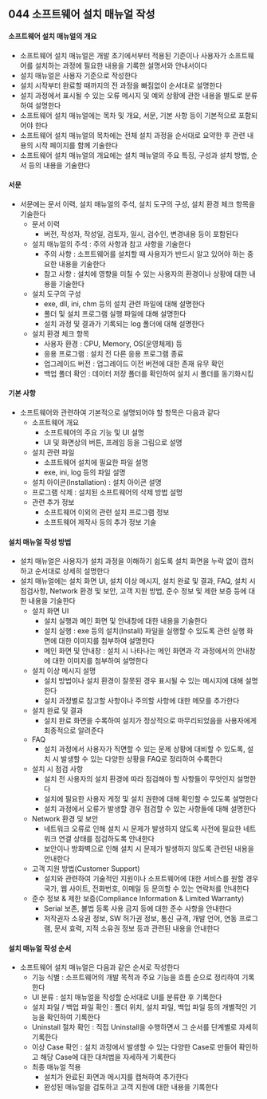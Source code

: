## 044 소프트웨어 설치 매뉴얼 작성

#### 소프트웨어 설치 매뉴얼의 개요

- 소프트웨어 설치 매뉴얼은 개발 초기에서부터 적용된 기준이나 사용자가 소프트웨어를 설치하는 과정에 필요한 내용을 기록한 설명서와 안내서이다
- 설치 매뉴얼은 사용자 기준으로 작성한다
- 설치 시작부터 완료할 때까지의 전 과정을 빠짐없이 순서대로 설명한다
- 설치 과정에서 표시될 수 있는 오류 메시지 및 예외 상황에 관한 내용을 별도로 분류하여 설명한다
- 소프트웨어 설치 매뉴얼에는 목차 및 개요, 서문, 기본 사항 등이 기본적으로 포함되어야 한다
- 소프트웨어 설치 매뉴얼의 목차에는 전체 설치 과정을 순서대로 요약한 후 관련 내용의 시작 페이지를 함께 기술한다
- 소프트웨어 설치 매뉴얼의 개요에는 설치 매뉴얼의 주요 특징, 구성과 설치 방법, 순서 등의 내용을 기술한다



#### 서문

- 서문에는 문서 이력, 설치 매뉴얼의 주석, 설치 도구의 구성, 설치 환경 체크 항목을 기술한다
  - 문서 이력
    - 버전, 작성자, 작성일, 검토자, 일시, 검수인, 변경내용 등이 포함된다
  - 설치 매뉴얼의 주석 : 주의 사항과 참고 사항을 기술한다
    - 주의 사항 : 소프트웨어를 설치할 때 사용자가 반드시 알고 있어야 하는 중요한 내용을 기술한다
    - 참고 사항 : 설치에 영향을 미칠 수 있는 사용자의 환경이나 상황에 대한 내용을 기술한다
  - 설치 도구의 구성
    - exe, dll, ini, chm 등의 설치 관련 파일에 대해 설명한다
    - 폴더 및 설치 프로그램 실행 파일에 대해 설명한다
    - 설치 과정 및 결과가 기록되는 log 폴더에 대해 설명한다
  - 설치 환경 체크 항목
    - 사용자 환경 : CPU, Memory, OS(운영체제) 등
    - 응용 프로그램 : 설치 전 다른 응용 프로그램 종료
    - 업그레이드 버전 : 업그레이드 이전 버전에 대한 존재 유무 확인
    - 백업 폴더 확인 : 데이터 저장 폴더를 확인하여 설치 시 폴더를 동기화시킴



#### 기본 사항

- 소프트웨어와 관련하여 기본적으로 설명되어야 할 항목은 다음과 같다
  - 소프트웨어 개요
    - 소프트웨어의 주요 기능 및 UI 설명
    - UI 및 화면상의 버튼, 프레임 등을 그림으로 설명
  - 설치 관련 파일
    - 소프트웨어 설치에 필요한 파일 설명
    - exe, ini, log 등의 파일 설명
  - 설치 아이콘(Installation) : 설치 아이콘 설명
  - 프로그램 삭제 : 설치된 소프트웨어의 삭제 방법 설명
  - 관련 추가 정보
    - 소프트웨어 이외의 관련 설치 프로그램 정보
    - 소프트웨어 제작사 등의 추가 정보 기술



#### 설치 매뉴얼 작성 방법

- 설치 매뉴얼은 사용자가 설치 과정을 이해하기 쉽도록 설치 화면을 누락 없이 캡처하고 순서대로 상세히 설명한다
- 설치 매뉴얼에는 설치 화면 UI, 설치 이상 메시지, 설치 완료 및 결과, FAQ, 설치 시 점검사항, Network 환경 및 보안, 고객 지원 방법, 준수 정보 및 제한 보증 등에 대한 내용을 기술한다
  - 설치 화면 UI
    - 설치 실행과 메인 화면 및 안내창에 대한 내용을 기술한다
    - 설치 실행 : exe 등의 설치(Install) 파일을 실행할 수 있도록 관련 실행 화면에 대한 이미지를 첨부하여 설명한다
    - 메인 화면 및 안내창 : 설치 시 나타나는 메인 화면과 각 과정에서의 안내창에 대한 이미지를 첨부하여 설명한다
  - 설치 이상 메시지 설명
    - 설치 방법이나 설치 환경이 잘못된 경우 표시될 수 있는 메시지에 대해 설명한다
    - 설치 과정별로 참고할 사항이나 주의할 사항에 대한 메모를 추가한다
  - 설치 완료 및 결과
    - 설치 완료 화면을 수록하여 설치가 정상적으로 마무리되었음을 사용자에게 최종적으로 알려준다
  - FAQ
    - 설치 과정에서 사용자가 직면할 수 있는 문제 상황에 대비할 수 있도록, 설치 시 발생할 수 있는 다양한 상황을 FAQ로 정리하여 수록한다
  - 설치 시 점검 사항
    - 설치 전 사용자의 설치 환경에 따라 점검해야 할 사항들이 무엇인지 설명한다
    - 설치에 필요한 사용자 게정 및 설치 권한에 대해 확인할 수 있도록 설명한다
    - 설치 과정에서 오류가 발생할 경우 점검할 수 있는 사항들에 대해 설명한다
  - Network 환경 및 보안
    - 네트워크 오류로 인해 설치 시 문제가 발생하지 않도록 사전에 필요한 네트워크 연결 상태를 점검하도록 안내한다
    - 보안이나 방화벽으로 인해 설치 시 문제가 발생하지 않도록 관련된 내용을 안내한다
  - 고객 지원 방법(Customer Support)
    - 설치와 관련하여 기술적인 지원이나 소프트웨어에 대한 서비스를 원할 경우 국가, 웹 사이트, 전화번호, 이메일 등 문의할 수 있는 연락처를 안내한다
  - 준수 정보 & 제한 보증(Compliance Information & Limited Warranty)
    - Serial 보존, 불법 등록 사용 금지 등에 대한 준수 사항을 안내한다
    - 저작권자 소유권 정보, SW 허가권 정보, 통신 규격, 개발 언어, 연동 프로그램, 문서 효력, 지적 소유권 정보 등과 관련된 내용을 안내한다



#### 설치 매뉴얼 작성 순서

- 소프트웨어 설치 매뉴얼은 다음과 같은 순서로 작성한다
  - 기능 식별 : 소프트웨어의 개발 목적과 주요 기능을 흐름 순으로 정리하여 기록한다
  - UI 분류 : 설치 매뉴얼을 작성할 순서대로 UI를 분류한 후 기록한다
  - 설치 파일 / 백업 파일 확인 : 폴더 위치, 설치 파일, 백업 파일 등의 개별적인 기능을 확인하여 기록한다
  - Uninstall 절차 확인 : 직접 Uninstall을 수행하면서 그 순서를 단계별로 자세히 기록한다
  - 이상 Case 확인 : 설치 과정에서 발생할 수 있는 다양한 Case로 만들어 확인하고 해당 Case에 대한 대처법을 자세하게 기록한다
  - 최종 매뉴얼 적용
    - 설치가 완료된 화면과 메시지를 캡쳐하여 추가한다
    - 완성된 매뉴얼을 검토하고 고객 지원에 대한 내용을 기록한다